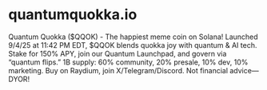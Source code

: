 # quantumquokka.io
Quantum Quokka ($QQOK) - The happiest meme coin on Solana! Launched 9/4/25 at 11:42 PM EDT, $QQOK blends quokka joy with quantum &amp; AI tech. Stake for 150% APY, join our Quantum Launchpad, and govern via “quantum flips.” 1B supply: 60% community, 20% presale, 10% dev, 10% marketing. Buy on Raydium, join X/Telegram/Discord. Not financial advice—DYOR!
